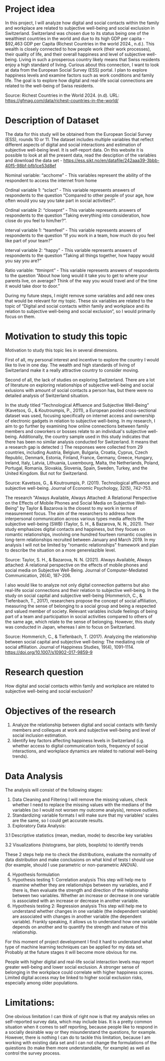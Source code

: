 # Project idea
In this project, I will analyze how digital and social contacts within the family and workplace are related to subjective well-being and social exclusion in Switzerland. Switzerland was chosen due to its status being one of the wealthiest countries in the world and due to its high GDP per capita - $92,463 GDP per Capita (Richest Countries in the world 2024., n.d.). This wealth is closely connected to how people work (their work processes), their quality of life, and their overall happiness and level of subjective well-being. Living in such a prosperous country likely means that Swiss residents enjoy a high standard of living. Curious about this connection, I want to look at data from the European Social Survey (ESS) portal. I plan to explore happiness levels and examine factors such as work conditions and family life. The goal is to explore how digital and real-life social connections are related to the well-being of Swiss residents.

Source: Richest Countries in the World 2024. (n.d). URL: https://gfmag.com/data/richest-countries-in-the-world/

# Description of Dataset

The data for this study will be obtained from the European Social Survey (ESS), rounds 10 or 11. The dataset includes multiple variables that reflect different aspects of digital and social interactions and estimation of subjective well-being level. It is self-report data.
On this website it is possible to look at all the present data, read the desciption of the variables and download the data set - https://ess.sikt.no/en/datafile/242aaa39-3bbb-40f5-98bf-bfb1ce53d8ef

Nominal variable: “acchome” - This variables represent the ability of the respondent to access the internet from home

Ordinal variable 1: “sclact” - This variable represents answers of respondents to the question “Compared to other people of your age, how often would you say you take part in social activities?”.

Ordinal variable 2: “closepnt” - This variable represents answers of respondents to the question “Taking everything into consideration, how close do you feel to him/her?”.

Interval variable 1: “teamfeel” - This variable represents answers of respondents to the question “If you work in a team, how much do you feel like part of your team?”

Interval variable 2: “happy” - This variable represents answers of respondents to the question “Taking all things together, how happy would you say you are?”

Ratio variable: “ttminpnt” - This variable represents answers of respondents to the question “About how long would it take you to get to where your parents live, on average? Think of the way you would travel and of the time it would take door to door.”

During my future steps, I might remove some variables and add new ones that would be relevant for my topic. These six variables are related to the topic of “Digital and social contacts within family and workplace and its relation to subjective well-being and social exclusion”, so I would primarily focus on them. 

# Motivation to study this topic
Motivation to study this topic lies in several dimensions.

First of all, my personal interest and incentive to explore the country I would like to live in one day. The wealth and high standards of living of Switzerland make it a really attractive country to consider moving.

Second of all, the lack of studies on exploring Switzerland. There are a lot of literature on exploring relationships of subjective well-being and social exlusions with amount of social contacts a person has, but there were no detailed analysis of Switzerland situation.

In the study titled “Technological Affluence and Subjective Well-Being” (Kavetsos, G., & Koutroumpis, P., 2011), a European pooled cross-sectional dataset was used, focusing specifically on internet access and ownership of electronic gadgets in relation to subjective well-being. In my research, I aim to go further by examining how online connections between family members and coworkers or bosses relate to an individual's subjective well-being. Additionally, the country sample used in this study indicates that there has been no similar analysis conducted for Switzerland. It means thet a research gap is detected :)
The responses were collected from 29 countries, including Austria, Belgium, Bulgaria, Croatia, Cyprus, Czech Republic, Denmark, Estonia, Finland, France, Germany, Greece, Hungary, Ireland, Italy, Latvia, Lithuania, Luxembourg, Malta, the Netherlands, Poland, Portugal, Romania, Slovakia, Slovenia, Spain, Sweden, Turkey, and the United Kingdom. But not for Switzerland.

Source: Kavetsos, G., & Koutroumpis, P. (2011). Technological affluence and subjective well-being. Journal of Economic Psychology, 32(5), 742–753.

The research "Always Available, Always Attached: A Relational Perspective on the Effects of Mobile Phones and Social Media on Subjective Well-Being" by Taylor & Bazarova is the closest to my work in terms of measurement focus. The aim of the researchers to address how interpersonal communication across various types media affects the subjective well-being (SWB) (Taylor, S. H., & Bazarova, N. N., 2021). Their study emphasizes digital contacts and happiness, but they focues on romantic relationships, involving one hundred fourteen romantic couples in long-term relationships recruited between January and March 2019. 
In my analysis I will not be limited by "romantic relationships" framework and plan to describe the situation on a more generelazible level.

Source: Taylor, S. H., & Bazarova, N. N. (2021). Always Available, Always attached: A relational perspective on the effects of mobile phones and social media on Subjective Well-Being. Journal of Computer-Mediated Communication, 26(4), 187–206.

I also would like to analyze not only digital connection patterns but also real-life social connections and their relation to subjective well-being. In the study on social capital and subjective well-being (Hommerich, C., & Tiefenbach, T., 2017), researchers propose the concept of social affiliation, measuring the sense of belonging to a social group and being a respected and valued member of society. Relevant variables include feelings of being part of a team and participation in social activities compared to others of the same age, which relate to the sense of belonging. However, this study was conducted in Japan, whereas I aim to focus on Switzerland.

Source: Hommerich, C., & Tiefenbach, T. (2017). Analyzing the relationship between social capital and subjective well-being: The mediating role of social affiliation. Journal of Happiness Studies, 19(4), 1091–1114. https://doi.org/10.1007/s10902-017-9859-9

# Research question
How digital and social contacts within family and workplace are related to subjective well-being and social exclusion?

# Objectives of the research
1. Analyze the relationship between digital and social contacts with family members and colleques at work and subjective well-being and level of social inclusion estimation.
2. Identify key factors affecting happiness levels in Switzerland (i.g. whether access to digital communication tools, frequency of social interactions, and workplace dynamics are related to national well-being trends).

# Data Analysis
The analysis will consist of the following stages:
1. Data Cleaning and Filtering
I will remove the missing values, check whether I need to replace the missing values with the medians of the variables (so I would not worsen my outcome analysis), remove outliers.
2. Standardizing variable formats
I will make sure that my variables' scales are the same, so I could get accurate results.
3. Exploratory Data Analysis:

3.1 Descriptive statistics (mean, median, mode) to describe key variables

3.2 Visualizations (histograms, bar plots, boxplots) to identify trends

These 2 steps help me to check the distributions, evaluate the normality of data distribution and make conclusions on what kind of tests I should use (for example, should I use parametric or non-parametric ANOVA).

4. Hypothesis formulation
5. Hypothesis testing 1: Correlation analysis
This step will help me to examine whether they are relationships between my variables, and if there is, then evaluate the strength and direction of the relationship between two variables. Whether an increase or decrease in one variable is associated with an increase or decrease in another variable.
6. Hypothesis testing 2: Regression analysis
This step will help me to understand whether changes in one variable (the independent variable) are associated with changes in another variable (the dependent variable). Frankly speaking, it allows us to understand how one variable depends on another and to quantify the strength and nature of this relationship.

For this moment of project development I find it hard to understand what type of machine learning techniques can be applied for my data set. Probably at the future stages it will become more obvious for me. 

People with higher digital and real-life social interaction levels may report greater well-being and lower social exclusion.
A stronger sense of belonging in the workplace could correlate with higher happiness scores.
Limited digital access may be linked to higher social exclusion risks, especially among older populations.

# Limitations:
One obvious limitation I can think of right now is that my analysis relies on self-reported survey data, which may include bias. It is a pretty common situation when it comes to self reporting, because people like to respond in a socially desirable way or they misunderstand the questions, for example.
However, there is nothing I can do to tackle this limitation, because I am working with existing data set and I can not change the formulations of the quiestions (to make them more understandable, for example) as well as control the survey process. 

